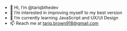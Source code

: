 - 👋 Hi, I’m @tariqbthedev
- 👀 I’m interested in improving myself to my best version
- 🌱 I’m currently learning JavaScript and UX/UI Design
- 📫 Reach me at tariq.brown918@gmail.com 

<!---
tariqbthedev/tariqbthedev is a ✨ special ✨ repository because its `README.md` (this file) appears on your GitHub profile.
You can click the Preview link to take a look at your changes.
--->
